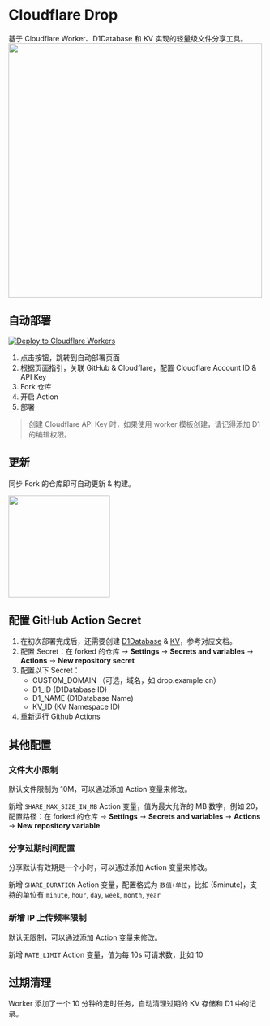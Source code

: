 # Cloudflare Drop

基于 Cloudflare Worker、D1Database 和 KV 实现的轻量级文件分享工具。
<img src="https://github.com/user-attachments/assets/60573c40-5c91-489f-af5f-ee8653376412" width="500" />

## 自动部署

[![Deploy to Cloudflare Workers](https://deploy.workers.cloudflare.com/button)](https://deploy.workers.cloudflare.com/?url=https://github.com/oustn/cloudflare-drop)

1. 点击按钮，跳转到自动部署页面
2. 根据页面指引，关联 GitHub & Cloudflare，配置 Cloudflare Account ID & API Key
3. Fork 仓库
4. 开启 Action
5. 部署

> 创建 Cloudflare API Key 时，如果使用 worker 模板创建，请记得添加 D1 的编辑权限。

## 更新

同步 Fork 的仓库即可自动更新 & 构建。

<img src="assets/IMG_01.png" width="200">

## 配置 GitHub Action Secret

1. 在初次部署完成后，还需要创建 [D1Database](https://developers.cloudflare.com/d1/get-started/#2-create-a-database) & [KV](https://developers.cloudflare.com/kv/get-started/#2-create-a-kv-namespace)，参考对应文档。
2. 配置 Secret：在 forked 的仓库 -> **Settings** -> **Secrets and variables** -> **Actions** -> **New repository secret**
3. 配置以下 Secret：
   - CUSTOM_DOMAIN （可选，域名，如 drop.example.cn）
   - D1_ID (D1Database ID)
   - D1_NAME (D1Database Name)
   - KV_ID (KV Namespace ID)
4. 重新运行 Github Actions

## 其他配置

### 文件大小限制

默认文件限制为 10M，可以通过添加 Action 变量来修改。

新增 `SHARE_MAX_SIZE_IN_MB` Action 变量，值为最大允许的 MB 数字，例如 20，配置路径：在 forked 的仓库 -> **Settings** -> **Secrets and variables** -> **Actions** -> **New repository variable**

### 分享过期时间配置

分享默认有效期是一个小时，可以通过添加 Action 变量来修改。

新增 `SHARE_DURATION` Action 变量，配置格式为 `数值+单位`，比如 (5minute)，支持的单位有 `minute`, `hour`, `day`, `week`, `month`, `year`

### 新增 IP 上传频率限制

默认无限制，可以通过添加 Action 变量来修改。

新增 `RATE_LIMIT` Action 变量，值为每 10s 可请求数，比如 10

## 过期清理

Worker 添加了一个 10 分钟的定时任务，自动清理过期的 KV 存储和 D1 中的记录。

